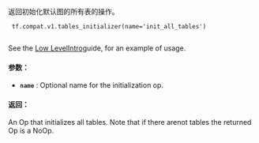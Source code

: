 返回初始化默认图的所有表的操作。

```
 tf.compat.v1.tables_initializer(name='init_all_tables')
 
```

See the [Low LevelIntro](https://tensorflow.google.cn/guide/low_level_intro#feature_columns)guide, for an example of usage.

#### 参数：
- **`name`** : Optional name for the initialization op.


#### 返回：
An Op that initializes all tables.  Note that if there arenot tables the returned Op is a NoOp.

